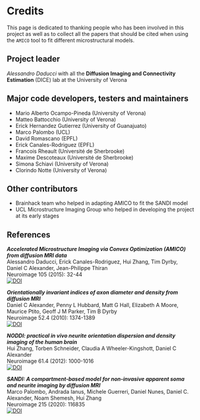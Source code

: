 # Credits
This page is dedicated to thanking people who has been involved in this project as well as to collect all the papers that should be cited when using the `AMICO` tool to fit different microstructural models.

## Project leader
_Alessandro Daducci_ with all the __Diffusion Imaging and Connectivity Estimation__ (DICE) lab at the University of Verona

## Major code developers, testers and maintainers
- Mario Alberto Ocampo-Pineda (University of Verona)
- Matteo Battocchio (University of Verona)
- Erick Hernandez Gutierrez (University of Guanajuato)
- Marco Palombo (UCL)
- David Romascano (EPFL)
- Erick Canales-Rodriguez (EPFL)
- Francois Rheault (Université de Sherbrooke)
- Maxime Descoteaux (Université de Sherbrooke)
- Simona Schiavi (University of Verona)
- Clorindo Notte (University of Verona)

## Other contributors
- Brainhack team who helped in adapting AMICO to fit the SANDI model
- UCL Microstructure Imaging Group who helped in developing the project at its early stages

## References
___Accelerated Microstructure Imaging via Convex Optimization (AMICO) from diffusion MRI data___<br>
Alessandro Daducci, Erick Canales-Rodriguez, Hui Zhang, Tim Dyrby, Daniel C Alexander, Jean-Philippe Thiran<br>
Neuroimage 105 (2015): 32-44<br>
[![DOI](https://img.shields.io/badge/DOI-10.1016%2Fj.neuroimage.2014.10.026-%23FAB70C?labelColor=%23363D45)](https://doi.org/10.1016/j.neuroimage.2014.10.026)

___Orientationally invariant indices of axon diameter and density from diffusion MRI___<br>
Daniel C Alexander, Penny L Hubbard, Matt G Hall, Elizabeth A Moore, Maurice Ptito, Geoff J M Parker, Tim B Dyrby<br>
Neuroimage 52.4 (2010): 1374-1389<br>
[![DOI](https://img.shields.io/badge/DOI-10.1016%2Fj.neuroimage.2010.05.043-%23FAB70C?labelColor=%23363D45)](https://doi.org/10.1016/j.neuroimage.2010.05.043)

___NODDI: practical in vivo neurite orientation dispersion and density imaging of the human brain___<br>
Hui Zhang, Torben Schneider, Claudia A Wheeler-Kingshott, Daniel C Alexander<br>
Neuroimage 61.4 (2012): 1000-1016<br>
[![DOI](https://img.shields.io/badge/DOI-10.1016%2Fj.neuroimage.2012.03.072-%23FAB70C?labelColor=%23363D45)](https://doi.org/10.1016/j.neuroimage.2012.03.072)

___SANDI: A compartment-based model for non-invasive apparent soma and neurite imaging by diffusion MRI___<br>
Marco Palombo, Andrada Ianus, Michele Guerreri, Daniel Nunes, Daniel C. Alexander, Noam Shemesh, Hui Zhang<br>
Neuroimage 215 (2020): 116835<br>
[![DOI](https://img.shields.io/badge/DOI-10.1016%2Fj.neuroimage.2020.116835-%23FAB70C?labelColor=%23363D45)](https://doi.org/10.1016/j.neuroimage.2020.116835)
